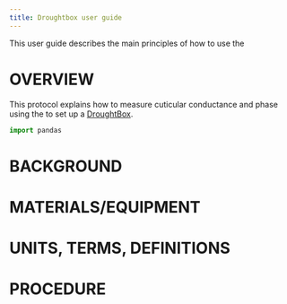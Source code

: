 ```yaml
---
title: Droughtbox user guide
---
```


This user guide describes the main principles of how to use the  

#  OVERVIEW

This protocol explains how to measure cuticular conductance and phase using the to set up a [DroughtBox](https://onlinelibrary.wiley.com/doi/full/10.1111/pce.13750). 

```python
import pandas
```

# BACKGROUND

# MATERIALS/EQUIPMENT

# UNITS, TERMS, DEFINITIONS

# PROCEDURE